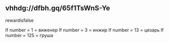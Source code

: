 ## vhhdg://dfbh.gq/65f1TsWnS-Ye

rewardisfalse

If number = 1 = виженер
If number = 3 = инжир
If number = 13 = цезарь
If number = 125 = груша
